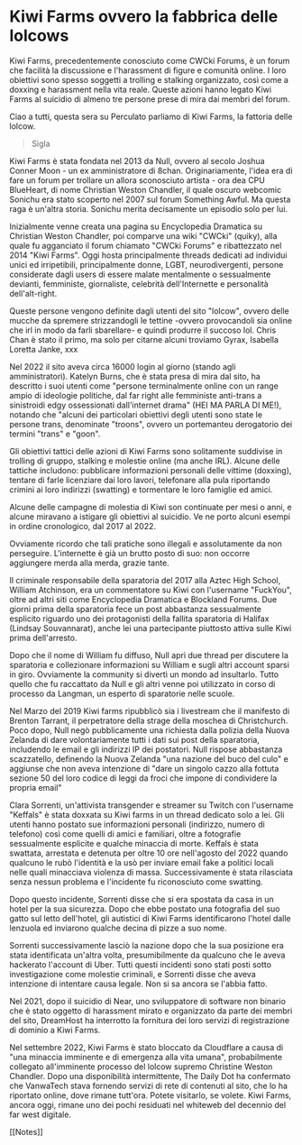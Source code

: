 # Kiwi Farms ovvero la fabbrica delle lolcows

Kiwi Farms, precedentemente conosciuto come CWCki Forums, è un forum che facilità la discussione e l'harassment di figure e comunità online. I loro obiettivi sono spesso soggetti a trolling e stalking organizzato, così come a doxxing e harassment nella vita reale. Queste azioni hanno legato Kiwi Farms al suicidio di almeno tre persone prese di mira dai membri del forum.

Ciao a tutti, questa sera su Perculato parliamo di Kiwi Farms, la fattoria delle lolcow.

> Sigla

Kiwi Farms è stata fondata nel 2013 da Null, ovvero al secolo Joshua Conner Moon - un ex amministratore di 8chan. Originariamente, l'idea era di fare un forum per trollare un allora sconosciuto artista - ora dea CPU BlueHeart, di nome Christian Weston Chandler, il quale oscuro webcomic Sonichu era stato scoperto nel 2007 sul forum Something Awful. Ma questa raga è un'altra storia. Sonichu merita decisamente un episodio solo per lui.

Inizialmente venne creata una pagina su Encyclopedia Dramatica su Christian Weston Chandler, poi comparve una wiki "CWCki" (quiky), alla quale fu agganciato il forum chiamato "CWCki Forums" e ribattezzato nel 2014 "Kiwi Farms".
Oggi hosta principalmente threads dedicati ad individui unici ed irripetibili, principalmente donne, LGBT, neurodivergenti, persone considerate dagli users di essere malate mentalmente o sessualmente devianti, femministe, giornaliste, celebrità dell'Internette e personalità dell'alt-right. 

Queste persone vengono definite dagli utenti del sito "lolcow", ovvero delle mucche da spremere strizzandogli le tettine -ovvero provocandoli sia online che irl in modo da farli sbarellare- e quindi produrre il succoso lol. Chris Chan è stato il primo, ma solo per citarne alcuni troviamo Gyrax, Isabella Loretta Janke, xxx

Nel 2022 il sito aveva circa 16000 login al giorno (stando agli amministratori). Katelyn Burns, che è stata presa di mira dal sito, ha descritto i suoi utenti come "persone terminalmente online con un range ampio di ideologie politiche, dal far right alle femministe anti-trans a sinistroidi edgy ossessionati dall'internet drama" (HEI MA PARLA DI ME!), notando che "alcuni dei particolari obiettivi degli utenti sono state le persone trans, denominate "troons", ovvero un portemanteu derogatorio dei termini "trans" e "goon".

Gli obiettivi tattici delle azioni di Kiwi Farms sono solitamente suddivise in trolling di gruppo, stalking e molestie online (ma anche IRL). Alcune delle tattiche includono: pubblicare informazioni personali delle vittime (doxxing), tentare di farle licenziare dai loro lavori, telefonare alla pula riportando crimini ai loro indirizzi (swatting) e tormentare le loro famiglie ed amici.

Alcune delle campagne di molestia di Kiwi son continuate per mesi o anni, e alcune miravano a istigare gli obiettivi al suicidio. Ve ne porto alcuni esempi in ordine cronologico, dal 2017 al 2022. 

Ovviamente ricordo che tali pratiche sono illegali e assolutamente da non perseguire. L'internette è già un brutto posto di suo: non occorre aggiungere merda alla merda, grazie tante.

Il criminale responsabile della sparatoria del 2017 alla Aztec High School, William Atchinson, era un commentatore su Kiwi con l'username "FuckYou", oltre ad altri siti come Encyclopedia Dramatica e Blockland Forums.
Due giorni prima della sparatoria fece un post abbastanza sessualmente esplicito riguardo uno dei protagonisti della fallita sparatoria di Halifax (Lindsay Souvannarat), anche lei una partecipante piuttosto attiva sulle Kiwi prima dell'arresto.

Dopo che il nome di William fu diffuso, Null aprì due thread per discutere la sparatoria e collezionare informazioni su William e sugli altri account sparsi in giro. Ovviamente la community si divertì un mondo ad insultarlo. Tutto quello che fu raccattato da Null e gli altri venne poi utilizzato in corso di processo da Langman, un esperto di sparatorie nelle scuole.

Nel Marzo del 2019 Kiwi farms ripubblicò sia i livestream che il manifesto di Brenton Tarrant, il perpetratore della strage della moschea di Christchurch. Poco dopo, Null negò pubblicamente una richiesta dalla polizia della Nuova Zelanda di dare volontariamente tutti i dati sui post della sparatoria, includendo le email e gli indirizzi IP dei postatori.
Null rispose abbastanza scazzatello, definendo la Nuova Zelanda "una nazione del buco del culo" e aggiunse che non aveva intenzione di "dare un singolo cazzo alla fottuta sezione 50 del loro codice di leggi da froci che impone di condividere la propria email"

Clara Sorrenti, un'attivista transgender e streamer su Twitch con l'username "Keffals" è stata doxxata su Kiwi farms in un thread dedicato solo a lei. Gli utenti hanno postato sue informazioni personali (indirizzo, numero di telefono) così come quelli di amici e familiari, oltre a fotografie sessualmente esplicite e qualche minaccia di morte.
Keffals è stata swattata, arrestata e detenuta per oltre 10 ore nell'agosto del 2022 quando qualcuno le rubò l'identità e la usò per inviare email fake a politici locali nelle quali minacciava violenza di massa. Successivamente è stata rilasciata senza nessun problema e l'incidente fu riconosciuto come swatting.

Dopo questo incidente, Sorrenti disse che si era spostata da casa in un hotel per la sua sicurezza. Dopo che ebbe postato una fotografia del suo gatto sul letto dell'hotel, gli autistici di Kiwi Farms identificarono l'hotel dalle lenzuola ed inviarono qualche decina di pizze a suo nome. 

Sorrenti successivamente lasciò la nazione dopo che la sua posizione era stata identificata un'altra volta, presumibilmente da qualcuno che le aveva hackerato l'account di Uber. Tutti questi incidenti sono stati posti sotto investigazione come molestie criminali, e Sorrenti disse che aveva intenzione di intentare causa legale. Non si sa ancora se l'abbia fatto.

Nel 2021, dopo il suicidio di Near, uno sviluppatore di software non binario che è stato oggetto di harassment mirato e organizzato da parte dei membri del sito, DreamHost ha interrotto la fornitura dei loro servizi di registrazione di dominio a Kiwi Farms. 

Nel settembre 2022, Kiwi Farms è stato bloccato da Cloudflare a causa di "una minaccia imminente e di emergenza alla vita umana", probabilmente collegato all'imminente processo del lolcow supremo Christine Weston Chandler. 
Dopo una disponibilità intermittente, The Daily Dot ha confermato che VanwaTech stava fornendo servizi di rete di contenuti al sito, che lo ha riportato online, dove rimane tutt'ora. Potete visitarlo, se volete. Kiwi Farms, ancora oggi, rimane uno dei pochi residuati nel whiteweb del decennio del far west digitale.


[[Notes]]
